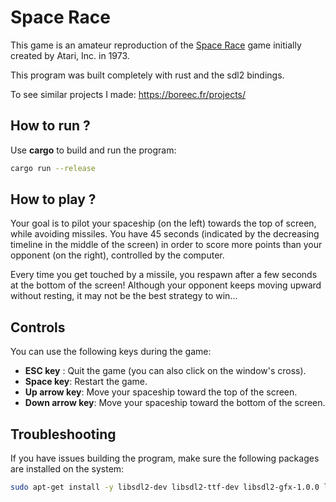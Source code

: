 # Space Race

This game is an amateur reproduction of the [Space Race](https://en.wikipedia.org/wiki/Space_Race_(video_game)) game initially created by Atari, Inc. in 1973.

This program was built completely with rust and the sdl2 bindings.

To see similar projects I made: https://boreec.fr/projects/

## How to run ?

Use **cargo** to build and run the program:
```bash
cargo run --release
```

## How to play ?

Your goal is to pilot your spaceship (on the left) towards the top of screen, while avoiding missiles.
You have 45 seconds (indicated by the decreasing timeline in the middle of the screen) in order to score
more points than your opponent (on the right), controlled by the computer.

Every time you get touched by a missile, you respawn after a few seconds at the bottom of the screen!
Although your opponent keeps moving upward without resting, it may not be the best strategy to win...

## Controls

You can use the following keys during the game:
* **ESC key** : Quit the game (you can also click on the window's cross).
* **Space key**: Restart the game.
* **Up arrow key**: Move your spaceship toward the top of the screen.
* **Down arrow key**: Move your spaceship toward the bottom of the screen.

## Troubleshooting

If you have issues building the program, make sure the following packages are installed on the system:

```bash
sudo apt-get install -y libsdl2-dev libsdl2-ttf-dev libsdl2-gfx-1.0.0 libsdl2-gfx-dev
```
